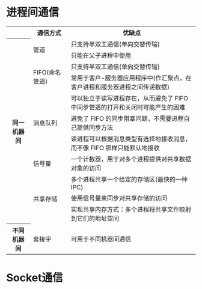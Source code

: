 <h1>进程间通信</h1>
<table>
  <tr>
    <th scope="col">&nbsp;</th>
    <th scope="col">通信方式</th>
    <th scope="col">优缺点</th>
  </tr>
  <tr>
    <th rowspan="11" scope="row">同一机器间</th>
    <td rowspan="2">管道</td>
    <td>只支持半双工通信(单向交替传输)</td>
  </tr>
  <tr>
    <td>只能在父子进程中使用</td>
  </tr>
  <tr>
    <td rowspan="2">FIFO(命名管道)</td>
    <td>只支持半双工通信(单向交替传输)</td>
  </tr>
  <tr>
  	<td>常用于客户-服务器应用程序中(作汇聚点，在客户进程和服务器进程之间传递数据)</td>
  </tr>
  <tr>
    <td rowspan="3">消息队列</td>
    <td>可以独立于读写进程存在，从而避免了 FIFO 中同步管道的打开和关闭时可能产生的困难</td>
  </tr>
  <tr>
  	<td>避免了 FIFO 的同步阻塞问题，不需要进程自己提供同步方法</td>
  </tr>
  <tr>
  	<td>读进程可以根据消息类型有选择地接收消息，而不像 FIFO 那样只能默认地接收</td>
  </tr>
  <tr>
    <td>信号量</td>
    <td>一个计数器，用于对多个进程提供对共享数据对象的访问</td>
  </tr>
  <tr>
    <td rowspan="3">共享存储</td>
    <td>多个进程共享一个给定的存储区(最快的一种IPC)</td>
  </tr>
  <tr>
  	<td>使用信号量来同步对共享存储的访问</td>
  </tr>
  <tr>
  	<td>实现共享内存方式：多个进程将共享文件映射到它们的地址空间</td>
  </tr>
  <tr>
    <th scope="row">不同机器间</th>
    <td>套接字</td>
    <td>可用于不同机器间通信</td>
  </tr>
</table>
<h1>Socket通信</h1>